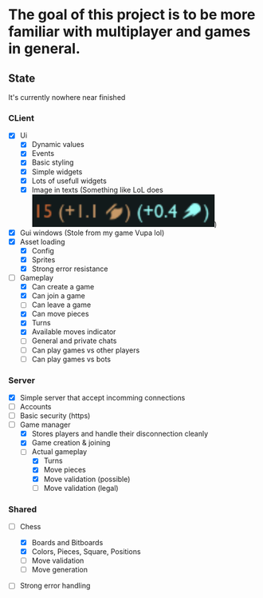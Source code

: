 # The goal of this project is to be more familiar with multiplayer and games in general.

## State
It's currently nowhere near finished

### CLient
- [x] Ui
    - [x] Dynamic values
    - [x] Events
    - [x] Basic styling
    - [X] Simple widgets
    - [x] Lots of usefull widgets
    - [x] Image in texts (Something like LoL does ![](assets/LoL_img_in_text.png))
- [x] Gui windows (Stole from my game Vupa lol)
- [x] Asset loading
    - [x] Config
    - [x] Sprites
    - [x] Strong error resistance
- [ ] Gameplay
    - [x] Can create a game
    - [x] Can join a game
    - [ ] Can leave a game
    - [x] Can move pieces
    - [x] Turns
    - [x] Available moves indicator
    - [ ] General and private chats
    - [ ] Can play games vs other players
    - [ ] Can play games vs bots

### Server
- [x] Simple server that accept incomming connections
- [ ] Accounts
- [ ] Basic security (https)
- [ ] Game manager
    - [x] Stores players and handle their disconnection cleanly
    - [x] Game creation & joining
    - [ ] Actual gameplay 
        - [x] Turns
        - [x] Move pieces
        - [x] Move validation (possible)
        - [ ] Move validation (legal)

### Shared
- [ ] Chess
    - [x] Boards and Bitboards
    - [x] Colors, Pieces, Square, Positions
    - [ ] Move validation
    - [ ] Move generation 
- [ ] Strong error handling



